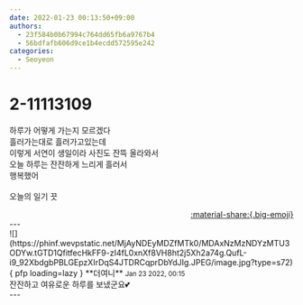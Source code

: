 ```yaml
---
date: 2022-01-23 00:13:50+09:00
authors:
  - 23f584b0b67994c764dd65fb6a9767b4
  - 56bdfafb606d9ce1b4ecdd572595e242
categories:
  - Seoyeon
---
```


# 2-11113109

<div class="post-container" markdown="1">
<div class="content-container md-sidebar__scrollwrap" markdown="1">

하루가 어떻게 가는지 모르겠다<br>흘러가는대로 흘러가고있는데<br>이렇게 서연이 생일이라 사진도 잔뜩 올라와서<br>오늘 하루는 잔잔하게 느리게 흘러서 <br>행복했어<br><br>오늘의 일기 끗<br>

</div>
</div>

<div style="text-align: right;" markdown="1">
<a href="https://weverse.io/fromis9/fanpost/2-11113109" style="text-align: right;">:material-share:{.big-emoji}</a>
</div>
---

<div class="comments-container md-sidebar__scrollwrap" markdown="1">
<div class="comment" markdown="1">
<div class='id-container' markdown="1">
![](https://phinf.wevpstatic.net/MjAyNDEyMDZfMTk0/MDAxNzMzNDYzMTU3ODYw.tGTD1QfitfecHkFF9-zI4fL0xnXf8VH8ht2j5Xh2a74g.QufL-i9_92XbdgbPBLGEpzXIrDqS4JTDRCqprDbYdJIg.JPEG/image.jpg?type=s72){ pfp loading=lazy }
**<span class="artist">더여니</span>** <small>Jan 23 2022, 00:15</small><br>
</div>
<div class='comment-body' markdown="1">
잔잔하고 여유로운 하루를 보냈군요💕
</div>
</div>
</div>
---
